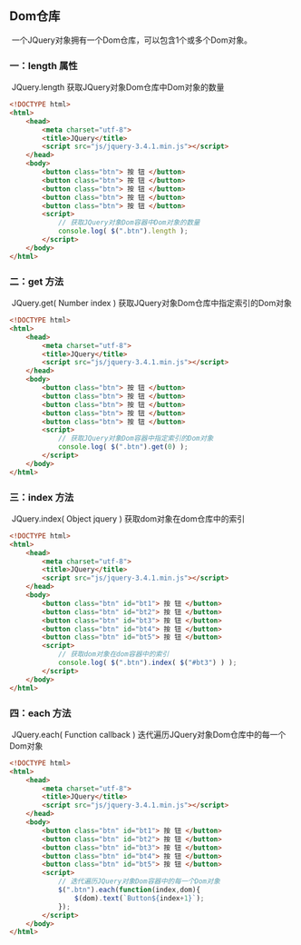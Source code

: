 ## Dom仓库

​        一个JQuery对象拥有一个Dom仓库，可以包含1个或多个Dom对象。

### 一：length 属性

​    JQuery.length    获取JQuery对象Dom仓库中Dom对象的数量

```html
<!DOCTYPE html>
<html>
    <head>
        <meta charset="utf-8">
        <title>JQuery</title>
        <script src="js/jquery-3.4.1.min.js"></script>
    </head>
    <body>
        <button class="btn"> 按 钮 </button>
        <button class="btn"> 按 钮 </button>
        <button class="btn"> 按 钮 </button>
        <button class="btn"> 按 钮 </button>
        <button class="btn"> 按 钮 </button>
        <script>
            // 获取JQuery对象Dom容器中Dom对象的数量
            console.log( $(".btn").length );
        </script>
    </body>
</html>
```

### 二：get 方法

​        JQuery.get( Number index )    获取JQuery对象Dom仓库中指定索引的Dom对象

```html
<!DOCTYPE html>
<html>
    <head>
        <meta charset="utf-8">
        <title>JQuery</title>
        <script src="js/jquery-3.4.1.min.js"></script>
    </head>
    <body>
        <button class="btn"> 按 钮 </button>
        <button class="btn"> 按 钮 </button>
        <button class="btn"> 按 钮 </button>
        <button class="btn"> 按 钮 </button>
        <button class="btn"> 按 钮 </button>
        <script>
            // 获取JQuery对象Dom容器中指定索引的Dom对象
            console.log( $(".btn").get(0) );
        </script>
    </body>
</html>
```

### 三：index 方法

​        JQuery.index( Object jquery )     获取dom对象在dom仓库中的索引

```html
<!DOCTYPE html>
<html>
    <head>
        <meta charset="utf-8">
        <title>JQuery</title>
        <script src="js/jquery-3.4.1.min.js"></script>
    </head>
    <body>
        <button class="btn" id="bt1"> 按 钮 </button>
        <button class="btn" id="bt2"> 按 钮 </button>
        <button class="btn" id="bt3"> 按 钮 </button>
        <button class="btn" id="bt4"> 按 钮 </button>
        <button class="btn" id="bt5"> 按 钮 </button>
        <script>
            // 获取dom对象在dom容器中的索引
            console.log( $(".btn").index( $("#bt3") ) );
        </script>
    </body>
</html>
```

### 四：each 方法

​        JQuery.each( Function callback )    迭代遍历JQuery对象Dom仓库中的每一个Dom对象

```html
<!DOCTYPE html>
<html>
    <head>
        <meta charset="utf-8">
        <title>JQuery</title>
        <script src="js/jquery-3.4.1.min.js"></script>
    </head>
    <body>
        <button class="btn" id="bt1"> 按 钮 </button>
        <button class="btn" id="bt2"> 按 钮 </button>
        <button class="btn" id="bt3"> 按 钮 </button>
        <button class="btn" id="bt4"> 按 钮 </button>
        <button class="btn" id="bt5"> 按 钮 </button>
        <script>
            // 迭代遍历JQuery对象Dom容器中的每一个Dom对象
            $(".btn").each(function(index,dom){
                $(dom).text(`Button${index+1}`);
            });
        </script>
    </body>
</html>
```
